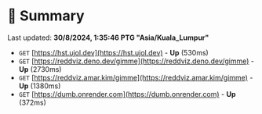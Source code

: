# 📖 Summary
Last updated: **30/8/2024, 1:35:46 PTG "Asia/Kuala_Lumpur"**

- `GET` [https://hst.ujol.dev](https://hst.ujol.dev) - **Up** (530ms)
- `GET` [https://reddviz.deno.dev/gimme](https://reddviz.deno.dev/gimme) - **Up** (2730ms)
- `GET` [https://reddviz.amar.kim/gimme](https://reddviz.amar.kim/gimme) - **Up** (1380ms)
- `GET` [https://dumb.onrender.com](https://dumb.onrender.com) - **Up** (372ms)
